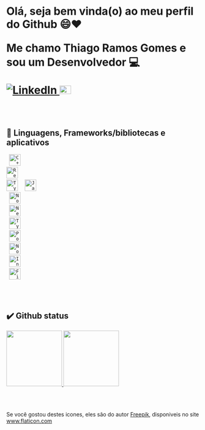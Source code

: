 

<h1> Olá, seja bem vinda(o) ao meu perfil do Github 😄❤️

Me chamo Thiago Ramos Gomes e sou um Desenvolvedor 💻                                                 


<a  href="https://www.linkedin.com/in/ThiagoRamosG" >
    <img alt="LinkedIn" src="https://img.shields.io/badge/-LinkedIn-0077B5?style=flat-square&logo=Linkedin&logoColor=white">
</a>

<a href="https://www.urionlinejudge.com.br/judge/pt/profile/362737">
    <img alt="Uri" width="30px" height="22px" src="pngs/uri.png">
</a>
</h1>

</br>
</br>

## 📌 Linguagens, Frameworks/bibliotecas e aplicativos

<code> <img alt="C++" width="30px" src="pngs/c.png"> </code>
<code> <img alt="React" width="30px" src="pngs/react.png"> </code>
<code> <img alt="Typescript" width="30px" src="pngs/typescript.png"> </code>
<code> <img alt="Javascript" width="30px" src="pngs/javascript.png"> </code>
<code> <img alt="Nodejs" width="30px" src="pngs/node.png"> </code>
<code> <img alt="Nestjs" width="30px" src="pngs/nest.svg"> </code>
<code> <img alt="TypeORM" width="30px" src="pngs/typeorm.png"> </code>
<code> <img alt="Postgres" width="30px" src="pngs/postgres.png"> </code>
<code> <img alt="Notion" width="30px" src="pngs/Notion.png"> </code>
<code> <img alt="Insomnia" width="30px" src="pngs/insomnia.svg"> </code>
<code> <img alt="Figma" width="30px" src="pngs/figma.png"> </code>

</br>
</br>

## ✔️ Github status 

<p aling="center">
    <a href="https://github.com/ThiagoLD02">
        <img
            height="145"
            src="https://github-readme-stats.vercel.app/api/top-langs/?username=ThiagoLD02&theme=tokyonight&langs_count=6&layout=compact"
        />
    </a> 
    <a href="https://github.com/ThiagoLD02">
        <img
            height="145"
            src="https://github-readme-stats.vercel.app/api?username=ThiagoLD02&count_private=true&show_icons=true&custom_title=Github%20Status&theme=tokyonight&hide=stars,prs,issues,contribs"
        />
    </a>

</p>

</br>
</br>

Se você gostou destes icones, eles são do autor <a href="https://www.freepik.com" title="Freepik">Freepik</a>, disponiveis no site <a href="https://www.flaticon.com/" title="Flaticon">www.flaticon.com</a></div>
